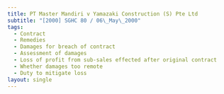 ```yaml
---
title: PT Master Mandiri v Yamazaki Construction (S) Pte Ltd
subtitle: "[2000] SGHC 80 / 06\_May\_2000"
tags:
  - Contract
  - Remedies
  - Damages for breach of contract
  - Assessment of damages
  - Loss of profit from sub-sales effected after original contract
  - Whether damages too remote
  - Duty to mitigate loss
layout: single
---
```


